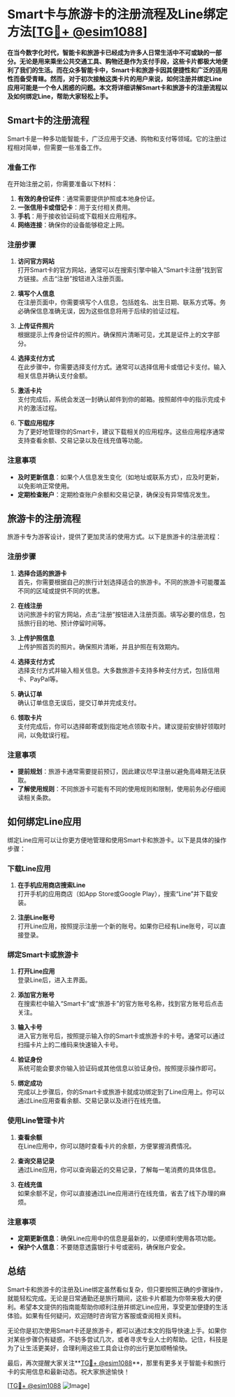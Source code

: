 # Smart卡与旅游卡的注册流程及Line绑定方法[[TG💪+ @esim1088](https://t.me/s/esim1088)]

**在当今数字化时代，智能卡和旅游卡已经成为许多人日常生活中不可或缺的一部分。无论是用来乘坐公共交通工具、购物还是作为支付手段，这些卡片都极大地便利了我们的生活。而在众多智能卡中，Smart卡和旅游卡因其便捷性和广泛的适用性而备受青睐。然而，对于初次接触这类卡片的用户来说，如何注册并绑定Line应用可能是一个令人困惑的问题。本文将详细讲解Smart卡和旅游卡的注册流程以及如何绑定Line，帮助大家轻松上手。**

## Smart卡的注册流程

Smart卡是一种多功能智能卡，广泛应用于交通、购物和支付等领域。它的注册过程相对简单，但需要一些准备工作。

### 准备工作

在开始注册之前，你需要准备以下材料：
1. **有效的身份证件**：通常需要提供护照或本地身份证。
2. **一张信用卡或借记卡**：用于支付相关费用。
3. **手机**：用于接收验证码或下载相关应用程序。
4. **网络连接**：确保你的设备能够稳定上网。

### 注册步骤

1. **访问官方网站**  
   打开Smart卡的官方网站，通常可以在搜索引擎中输入“Smart卡注册”找到官方链接。点击“注册”按钮进入注册页面。

2. **填写个人信息**  
   在注册页面中，你需要填写个人信息，包括姓名、出生日期、联系方式等。务必确保信息准确无误，因为这些信息将用于后续的验证过程。

3. **上传证件照片**  
   根据提示上传身份证件的照片。确保照片清晰可见，尤其是证件上的文字部分。

4. **选择支付方式**  
   在此步骤中，你需要选择支付方式。通常可以选择信用卡或借记卡支付。输入相关信息并确认支付金额。

5. **激活卡片**  
   支付完成后，系统会发送一封确认邮件到你的邮箱。按照邮件中的指示完成卡片的激活过程。

6. **下载应用程序**  
   为了更好地管理你的Smart卡，建议下载相关的应用程序。这些应用程序通常支持查看余额、交易记录以及在线充值等功能。

### 注意事项

- **及时更新信息**：如果个人信息发生变化（如地址或联系方式），应及时更新，以免影响正常使用。
- **定期检查账户**：定期检查账户余额和交易记录，确保没有异常情况发生。

## 旅游卡的注册流程

旅游卡专为游客设计，提供了更加灵活的使用方式。以下是旅游卡的注册流程：

### 注册步骤

1. **选择合适的旅游卡**  
   首先，你需要根据自己的旅行计划选择适合的旅游卡。不同的旅游卡可能覆盖不同的区域或提供不同的优惠。

2. **在线注册**  
   访问旅游卡的官方网站，点击“注册”按钮进入注册页面。填写必要的信息，包括旅行目的地、预计停留时间等。

3. **上传护照信息**  
   上传护照首页的照片。确保照片清晰，并且护照在有效期内。

4. **选择支付方式**  
   选择支付方式并输入相关信息。大多数旅游卡支持多种支付方式，包括信用卡、PayPal等。

5. **确认订单**  
   确认订单信息无误后，提交订单并完成支付。

6. **领取卡片**  
   支付完成后，你可以选择邮寄或到指定地点领取卡片。建议提前安排好领取时间，以免耽误行程。

### 注意事项

- **提前规划**：旅游卡通常需要提前预订，因此建议尽早注册以避免高峰期无法获取。
- **了解使用规则**：不同旅游卡可能有不同的使用规则和限制，使用前务必仔细阅读相关条款。

## 如何绑定Line应用

绑定Line应用可以让你更方便地管理和使用Smart卡和旅游卡。以下是具体的操作步骤：

### 下载Line应用

1. **在手机应用商店搜索Line**  
   打开手机的应用商店（如App Store或Google Play），搜索“Line”并下载安装。

2. **注册Line账号**  
   打开Line应用，按照提示注册一个新的账号。如果你已经有Line账号，可以直接登录。

### 绑定Smart卡或旅游卡

1. **打开Line应用**  
   登录Line后，进入主界面。

2. **添加官方账号**  
   在搜索栏中输入“Smart卡”或“旅游卡”的官方账号名称，找到官方账号后点击关注。

3. **输入卡号**  
   进入官方账号后，按照提示输入你的Smart卡或旅游卡的卡号。通常可以通过扫描卡片上的二维码来快速输入卡号。

4. **验证身份**  
   系统可能会要求你输入验证码或其他信息以验证身份。按照提示操作即可。

5. **绑定成功**  
   完成以上步骤后，你的Smart卡或旅游卡就成功绑定到了Line应用上。你可以通过Line应用查看余额、交易记录以及进行在线充值。

### 使用Line管理卡片

1. **查看余额**  
   在Line应用中，你可以随时查看卡片的余额，方便掌握消费情况。

2. **查询交易记录**  
   通过Line应用，你可以查询最近的交易记录，了解每一笔消费的具体信息。

3. **在线充值**  
   如果余额不足，你可以直接通过Line应用进行在线充值，省去了线下办理的麻烦。

### 注意事项

- **定期更新信息**：确保Line应用中的信息是最新的，以便顺利使用各项功能。
- **保护个人信息**：不要随意透露银行卡号或密码，确保账户安全。

## 总结

Smart卡和旅游卡的注册及Line绑定虽然看似复杂，但只要按照正确的步骤操作，就能轻松完成。无论是日常通勤还是旅行期间，这些卡片都能为你带来极大的便利。希望本文提供的指南能帮助你顺利注册并绑定Line应用，享受更加便捷的生活体验。如果有任何疑问，欢迎随时咨询官方客服或查阅相关资料。

无论你是初次使用Smart卡还是旅游卡，都可以通过本文的指导快速上手。如果你对某些步骤仍有疑惑，不妨多尝试几次，或者寻求专业人士的帮助。记住，科技是为了让生活更美好，合理利用这些工具会让你的出行更加顺畅愉快。

最后，再次提醒大家关注**[TG💪+ @esim1088](https://t.me/s/esim1088)**，那里有更多关于智能卡和旅行卡的实用信息和最新动态。祝大家旅途愉快！

[[TG💪+ @esim1088](https://t.me/s/esim1088) ![Image](https://i.postimg.cc/4NQfJmqS/Snipaste-2025-05-13-00-14-12.png)]